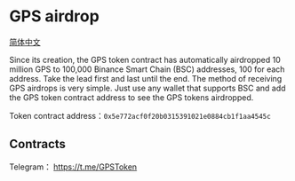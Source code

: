 # GPS airdrop
[简体中文](README_CN.md)

Since its creation, the GPS token contract has automatically airdropped 10 million GPS to 100,000 Binance Smart Chain (BSC) addresses, 100 for each address. Take the lead first and last until the end. The method of receiving GPS airdrops is very simple. Just use any wallet that supports BSC and add the GPS token contract address to see the GPS tokens airdropped.

Token contract address：`0x5e772acf0f20b0315391021e0884cb1f1aa4545c`

## Contracts

Telegram：  https://t.me/GPSToken
